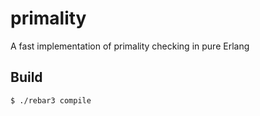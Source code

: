 primality
=====

A fast implementation of primality checking in pure Erlang

Build
-----

    $ ./rebar3 compile
